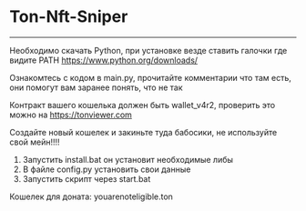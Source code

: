 # Ton-Nft-Sniper
___
Необходимо скачать Python, при установке везде ставить галочки где видите PATH
https://www.python.org/downloads/

Ознакомтесь с кодом в main.py, прочитайте комментарии что там есть, они помогут вам заранее понять, что не так

Контракт вашего кошелька должен быть wallet_v4r2, проверить это можно на https://tonviewer.com

Создайте новый кошелек и закиньте туда бабосики, не используйте свой мейн!!!! 

1. Запустить install.bat он установит необходимые либы 
2. В файле config.py установить свои данные
3. Запустить скрипт через start.bat


Кошелек для доната: youarenoteligible.ton
